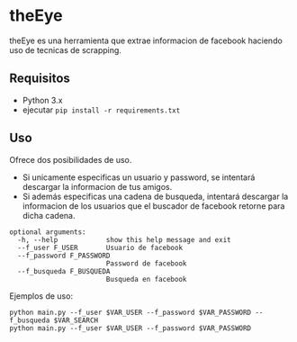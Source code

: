 # theEye
theEye es una herramienta que extrae informacion de facebook haciendo uso de tecnicas de scrapping.

## Requisitos
- Python 3.x
- ejecutar ```pip install -r requirements.txt ```

## Uso
Ofrece dos posibilidades de uso. 
- Si unicamente especificas un usuario y password, se intentará descargar la informacion de tus amigos.
- Si además especificas una cadena de busqueda, intentará descargar la informacion de los usuarios que
el buscador de facebook retorne para dicha cadena. 

```console
optional arguments:
  -h, --help            show this help message and exit
  --f_user F_USER       Usuario de facebook
  --f_password F_PASSWORD
                        Password de facebook
  --f_busqueda F_BUSQUEDA
                        Busqueda en facebook
```
Ejemplos de uso:

```console
python main.py --f_user $VAR_USER --f_password $VAR_PASSWORD --f_busqueda $VAR_SEARCH
python main.py --f_user $VAR_USER --f_password $VAR_PASSWORD
```
